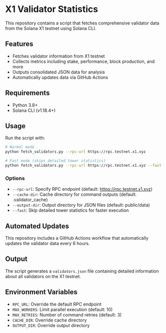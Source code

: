 # X1 Validator Statistics

This repository contains a script that fetches comprehensive validator data from the Solana X1 testnet using Solana CLI.

## Features

- Fetches validator information from X1 testnet
- Collects metrics including stake, performance, block production, and more
- Outputs consolidated JSON data for analysis
- Automatically updates data via GitHub Actions

## Requirements

- Python 3.8+
- Solana CLI (v1.18.4+)

## Usage

Run the script with:

```bash
# Normal mode
python fetch_validators.py --rpc-url https://rpc.testnet.x1.xyz

# Fast mode (skips detailed tower statistics)
python fetch_validators.py --rpc-url https://rpc.testnet.x1.xyz --fast
```

### Options

- `--rpc-url`: Specify RPC endpoint (default: https://rpc.testnet.x1.xyz)
- `--cache-dir`: Cache directory for command outputs (default: .validator_cache)
- `--output-dir`: Output directory for JSON files (default: public/data)
- `--fast`: Skip detailed tower statistics for faster execution

## Automated Updates

This repository includes a GitHub Actions workflow that automatically updates the validator data every 6 hours.

## Output

The script generates a `validators.json` file containing detailed information about all validators on the X1 testnet.

## Environment Variables

- `RPC_URL`: Override the default RPC endpoint
- `MAX_WORKERS`: Limit parallel execution (default: 10)
- `MAX_RETRIES`: Number of command retries (default: 3)
- `CACHE_DIR`: Override cache directory
- `OUTPUT_DIR`: Override output directory
